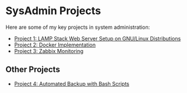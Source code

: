 # SysAdmin Projects

Here are some of my key projects in system administration:

- [Project 1: LAMP Stack Web Server Setup on GNU/Linux Distributions](https://github.com/ndraia/Portfolio/blob/main/SysAdmin/Project1-ApacheServerConfig/README.md)
- [Project 2: Docker Implementation](./Project2-DockerImplementation/README.md)  
- [Project 3: Zabbix Monitoring](./Project3-ZabbixMonitoring/README.md)  

## Other Projects

- [Project 4: Automated Backup with Bash Scripts](./OtherProjects/Project4-AutomationScripts/README.md)  
